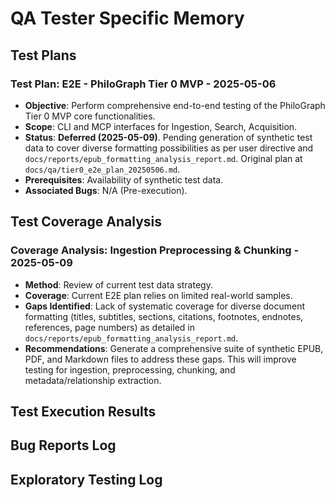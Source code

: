 # QA Tester Specific Memory
<!-- Entries below should be added reverse chronologically (newest first) -->

## Test Plans
<!-- Append new test plans (E2E, UAT, Integration, Exploratory) using the format below -->
### Test Plan: E2E - PhiloGraph Tier 0 MVP - 2025-05-06
- **Objective**: Perform comprehensive end-to-end testing of the PhiloGraph Tier 0 MVP core functionalities.
- **Scope**: CLI and MCP interfaces for Ingestion, Search, Acquisition.
- **Status**: **Deferred (2025-05-09)**. Pending generation of synthetic test data to cover diverse formatting possibilities as per user directive and `docs/reports/epub_formatting_analysis_report.md`. Original plan at `docs/qa/tier0_e2e_plan_20250506.md`.
- **Prerequisites**: Availability of synthetic test data.
- **Associated Bugs**: N/A (Pre-execution).

## Test Coverage Analysis
<!-- Append coverage analysis notes using the format below -->
### Coverage Analysis: Ingestion Preprocessing & Chunking - 2025-05-09
- **Method**: Review of current test data strategy.
- **Coverage**: Current E2E plan relies on limited real-world samples.
- **Gaps Identified**: Lack of systematic coverage for diverse document formatting (titles, subtitles, sections, citations, footnotes, endnotes, references, page numbers) as detailed in `docs/reports/epub_formatting_analysis_report.md`.
- **Recommendations**: Generate a comprehensive suite of synthetic EPUB, PDF, and Markdown files to address these gaps. This will improve testing for ingestion, preprocessing, chunking, and metadata/relationship extraction.

## Test Execution Results
<!-- Append summaries of test runs using the format below -->

## Bug Reports Log
<!-- Append new bug reports using the format below -->

## Exploratory Testing Log
<!-- Append notes from exploratory sessions using the format below -->